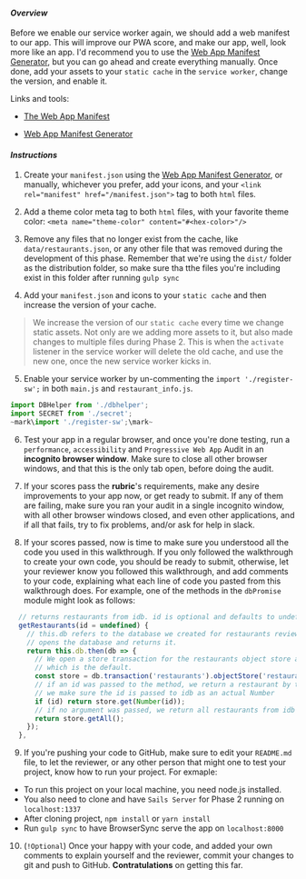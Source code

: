 #### _Overview_

Before we enable our service worker again, we should add a web manifest to our app. This will improve our PWA score, and make our app, well, look more like an app. I'd recommend you to use the [Web App Manifest Generator](https://app-manifest.firebaseapp.com/), but you can go ahead and create everything manually. Once done, add your assets to your `static cache` in the `service worker`, change the version, and enable it.

Links and tools:

* [The Web App Manifest](https://developers.google.com/web/fundamentals/web-app-manifest/)

* [Web App Manifest Generator](https://app-manifest.firebaseapp.com/)


#### _Instructions_

1. Create your `manifest.json` using the [Web App Manifest Generator](https://app-manifest.firebaseapp.com/), or manually, whichever you prefer, add your icons, and your `<link rel="manifest" href="/manifest.json">` tag to both `html` files.

2. Add a theme color meta tag to both `html` files, with your favorite theme color: `<meta name="theme-color" content="#<hex-color>"/>`

3. Remove any files that no longer exist from the cache, like `data/restaurants.json`, or any other file that was removed during the development of this phase. Remember that we're using the `dist/` folder as the distribution folder, so make sure tha tthe files you're including exist in this folder after running `gulp sync`

4. Add your `manifest.json` and icons to your `static cache` and then increase the version of your cache.
> We increase the version of our `static cache` every time we change static assets. Not only are we adding more assets to it, but also made changes to multiple files during Phase 2. This is when the `activate` listener in the service worker will delete the old cache, and use the new one, once the new service worker kicks in.

5. Enable your service worker by un-commenting the `import './register-sw';` in both `main.js` and `restaurant_info.js`.
```javascript
import DBHelper from './dbhelper';
import SECRET from './secret';
~mark\import './register-sw';\mark~
```

6. Test your app in a regular browser, and once you're done testing, run a `performance`, `accessibility` and `Progressive Web App` Audit in an **incognito browser window**. Make sure to close all other browser windows, and that this is the only tab open, before doing the audit. 

7. If your scores pass the **rubric**'s requirements, make any desire improvements to your app now, or get ready to submit. If any of them are failing, make sure you ran your audit in a single incognito window, with all other browser windows closed, and even other applications, and if all that fails, try to fix problems, and/or ask for help in slack.

8. If your scores passed, now is time to make sure you understood all the code you used in this walkthrough. If you only followed the walkthrough to create your own code, you should be ready to submit, otherwise, let your reviewer know you followed this walkthrough, and add comments to your code, explaining what each line of code you pasted from this walkthrough does. For example, one of the methods in the `dbPromise` module might look as follows:

```javascript
  // returns restaurants from idb. id is optional and defaults to undefined
  getRestaurants(id = undefined) {
    // this.db refers to the database we created for restaurants reviews. This 
    // opens the database and returns it.
    return this.db.then(db => {
      // We open a store transaction for the restaurants object store as readonly,
      // which is the default.
      const store = db.transaction('restaurants').objectStore('restaurants');
      // if an id was passed to the method, we return a restaurant by that id
      // we make sure the id is passed to idb as an actual Number
      if (id) return store.get(Number(id));
      // if no argument was passed, we return all restaurants from idb
      return store.getAll();
    });
  },
```

9. If you're pushing your code to GitHub, make sure to edit your `README.md` file, to let the reviewer, or any other person that might one to test your project, know how to  run your project. For exmaple:
  * To run this project on your local machine, you need node.js installed.
  * You also need to clone and have `Sails Server` for Phase 2 <link here> running on `localhost:1337`
  * After cloning project, `npm install` or `yarn install`
  * Run `gulp sync` to have BrowserSync serve the app on `localhost:8000`

10. (`!Optional`) Once your happy with your code, and added your own comments to explain yourself and the reviewer, commit your changes to git and push to GitHub. **Contratulations** on getting this far.
